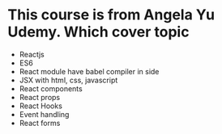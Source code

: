 # This course is from Angela Yu Udemy. Which cover topic

- Reactjs
- ES6
- React module have babel compiler in side
- JSX with html, css, javascript
- React components
- React props
- React Hooks
- Event handling
- React forms
